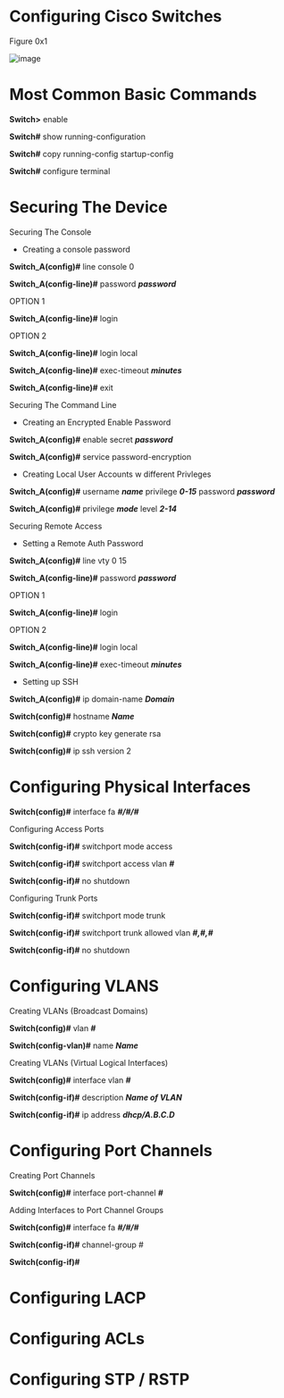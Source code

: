 # Configuring Cisco Switches 
Figure 0x1


![image](https://user-images.githubusercontent.com/83109592/138515205-993367ee-0e86-4016-ab63-2a9dbc47b780.png)

# Most Common Basic Commands

**Switch>** enable

**Switch#** show running-configuration

**Switch#** copy running-config startup-config

**Switch#** configure terminal

# Securing The Device

 Securing The Console
 
  - Creating a console password

**Switch_A(config)#** line console 0

**Switch_A(config-line)#** password ***password***
  
  OPTION 1
  
**Switch_A(config-line)#** login 
  
  OPTION 2
  
**Switch_A(config-line)#** login local

**Switch_A(config-line)#** exec-timeout ***minutes*** 
  
**Switch_A(config-line)#** exit

 Securing The Command Line
 
  - Creating an Encrypted Enable Password 

**Switch_A(config)#** enable secret ***password***

**Switch_A(config)#** service password-encryption

 - Creating Local User Accounts w different Privleges 

**Switch_A(config)#** username ***name*** privilege ***0-15*** password ***password***

**Switch_A(config)#** privilege ***mode*** level ***2-14***

Securing Remote Access

 - Setting a Remote Auth Password

**Switch_A(config)#** line vty 0 15

**Switch_A(config-line)#** password ***password***

OPTION 1

**Switch_A(config-line)#** login

OPTION 2

**Switch_A(config-line)#** login local

**Switch_A(config-line)#** exec-timeout ***minutes***

 - Setting up SSH 

**Switch_A(config)#** ip domain-name ***Domain***

**Switch(config)#** hostname ***Name***

**Switch(config)#** crypto key generate rsa

**Switch(config)#** ip ssh version 2

# Configuring Physical Interfaces

**Switch(config)#** interface fa ***#/#/#***

Configuring Access Ports

**Switch(config-if)#** switchport mode access

**Switch(config-if)#** switchport access vlan ***#***

**Switch(config-if)#** no shutdown

Configuring Trunk Ports

**Switch(config-if)#** switchport mode trunk

**Switch(config-if)#** switchport trunk allowed vlan ***#,#,#***

**Switch(config-if)#** no shutdown

# Configuring VLANS

Creating VLANs (Broadcast Domains)

**Switch(config)#** vlan ***#***

**Switch(config-vlan)#** name ***Name***

Creating VLANs (Virtual Logical Interfaces)

**Switch(config)#** interface vlan ***#***

**Switch(config-if)#** description ***Name of VLAN***

**Switch(config-if)#** ip address ***dhcp/A.B.C.D***

# Configuring Port Channels

Creating Port Channels

**Switch(config)#** interface port-channel ***#***

Adding Interfaces to Port Channel Groups

**Switch(config)#** interface fa ***#/#/#***

**Switch(config-if)#** channel-group #

**Switch(config-if)#** 

# Configuring LACP

# Configuring ACLs

# Configuring STP / RSTP

